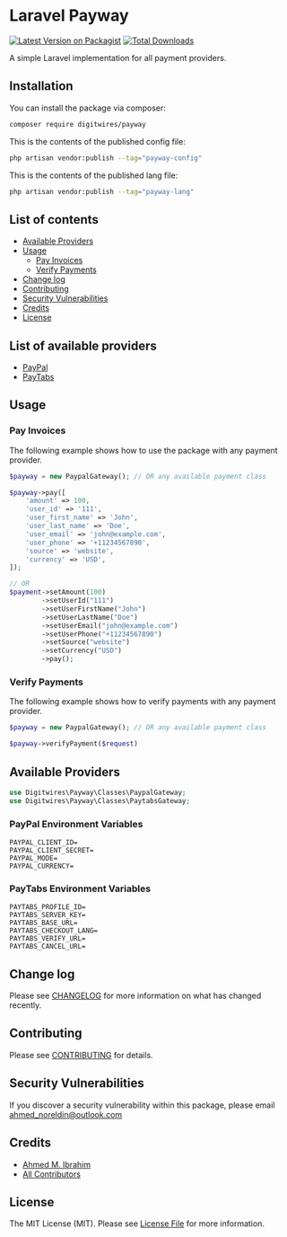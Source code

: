 # Laravel Payway

[![Latest Version on Packagist](https://img.shields.io/packagist/v/digitwires/payway.svg?style=flat-square)](https://packagist.org/packages/digitwires/payway)
[![Total Downloads](https://img.shields.io/packagist/dt/digitwires/payway.svg?style=flat-square)](https://packagist.org/packages/digitwires/payway)

A simple Laravel implementation for all payment providers.

## Installation

You can install the package via composer:

```bash
composer require digitwires/payway
```

This is the contents of the published config file:

```bash
php artisan vendor:publish --tag="payway-config"
```

This is the contents of the published lang file:

```bash
php artisan vendor:publish --tag="payway-lang"
```

## List of contents

* [Available Providers](#list-of-available-providers)
* [Usage](#usage)
    * [Pay Invoices](#pay-invoices)
    * [Verify Payments](#verify-payments)
* [Change log](#change-log)
* [Contributing](#contributing)
* [Security Vulnerabilities](#security-vulnerabilities)
* [Credits](#credits)
* [License](#license)

## List of available providers

* [PayPal](#paypal-environment-variables)
* [PayTabs](#paytabs-environment-variables)

## Usage

### Pay Invoices

The following example shows how to use the package with any payment provider.

```php
$payway = new PaypalGateway(); // OR any available payment class

$payway->pay([
    'amount' => 100,
    'user_id' => '111',
    'user_first_name' => 'John',
    'user_last_name' => 'Doe',
    'user_email' => 'john@example.com',
    'user_phone' => '+11234567890',
    'source' => 'website',
    'currency' => 'USD',
]);

// OR
$payment->setAmount(100)
        ->setUserId("111")
        ->setUserFirstName("John")
        ->setUserLastName("Doe")
        ->setUserEmail("john@example.com")
        ->setUserPhone("+11234567890")
        ->setSource("website")
        ->setCurrency("USD")
        ->pay();
```

### Verify Payments

The following example shows how to verify payments with any payment provider.

```php
$payway = new PaypalGateway(); // OR any available payment class

$payway->verifyPayment($request)

```

## Available Providers

```php
use Digitwires\Payway\Classes\PaypalGateway;
use Digitwires\Payway\Classes\PaytabsGateway;
```

### PayPal Environment Variables

```
PAYPAL_CLIENT_ID=
PAYPAL_CLIENT_SECRET=
PAYPAL_MODE=
PAYPAL_CURRENCY=
```

### PayTabs Environment Variables

```
PAYTABS_PROFILE_ID=
PAYTABS_SERVER_KEY=
PAYTABS_BASE_URL=
PAYTABS_CHECKOUT_LANG=
PAYTABS_VERIFY_URL=
PAYTABS_CANCEL_URL=
```

## Change log

Please see [CHANGELOG](CHANGELOG.md) for more information on what has changed recently.

## Contributing

Please see [CONTRIBUTING](CONTRIBUTING.md) for details.

## Security Vulnerabilities

If you discover a security vulnerability within this package, please
email [ahmed_noreldin@outlook.com](mailto:ahmed_noreldin@outlook.com)

## Credits

- [Ahmed M. Ibrahim](https://github.com/2hmad)
- [All Contributors](../../contributors)

## License

The MIT License (MIT). Please see [License File](LICENSE.md) for more information.